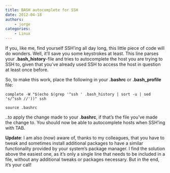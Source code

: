 ```yaml
---
title: BASH autocomplete for SSH
date: 2012-04-18
authors:
    - jorge
categories:
    - Linux
---
```

If you, like me, find yourself SSH’ing all day long, this little piece of code will do wonders. Well, it’ll save you some keystrokes at least. This line parses your **.bash\_history**-file and tries to autocomplete the host you are trying to SSH to, given that you’ve already used SSH to access the host in question at least once before.

So, to make this work, place the following in your **.bashrc** or **.bash\_profile** file:

```
complete -W "$(echo $(grep '^ssh ' .bash_history | sort -u | sed 's/^ssh //'))" ssh
```


```
source .bashrc
```

..to apply the change made to your **.bashrc**, if that’s the file you’ve made the change to. You should now be able to autocomplete hosts when SSH’ing with TAB.

**Update**: I am also (now) aware of, thanks to my colleagues, that you have to tweak and sometimes install additional packages to have a similar functionality provided by your system’s package manager. I find the solution above the easiest one, as it’s only a single line that needs to be included in a file, without any additional tweaks or packages necessary. But in the end, it’s your call!